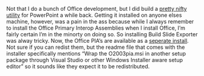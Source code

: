 Not that I do a bunch of Office development, but I did build a [pretty
nifty utility](http://devhawk.net/2004/03/10/build-slide-export/) for
PowerPoint a while back. Getting it installed on anyone elses machine,
however, was a pain in the ass because while I always remember to
install the Office Primary Interop Assemblies when I install Office, I’m
fairly certain I’m in the minorty on doing so. So installing Build Slide
Exporter was alway tricky. Now, the Office PIA’s are available as a
[seperate
install](http://www.microsoft.com/downloads/details.aspx?familyid=3c9a983a-ac14-4125-8ba0-d36d67e0f4ad&displaylang=en).
Not sure if you can redist them, but the readme file that comes with the
installer specifically mentions “Wrap the O2003pia.msi in another setup
package through Visual Studio or other Windows Installer aware setup
editor” so it sounds like they expect it to be redistributed.
